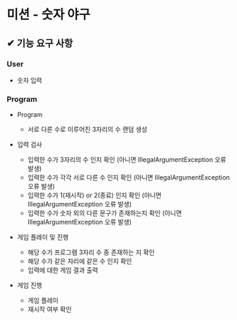 # 미션 - 숫자 야구

## ✔ 기능 요구 사항

### User
- 숫자 입력

### Program
- Program
  - 서로 다른 수로 이루어진 3자리의 수 랜덤 생성

- 입력 검사 
  - 입력한 수가 3자리의 수 인지 확인 (아니면 IllegalArgumentException 오류 발생)
  - 입력한 수가 각각 서로 다른 수 인지 확인 (아니면 IllegalArgumentException 오류 발생)
  - 입력한 수가 1(재시작) or 2(종료) 인지 확인 (아니면 IllegalArgumentException 오류 발생)
  - 입력한 수가 숫자 외의 다른 문구가 존재하는지 확인 (아니면 IllegalArgumentException 오류 발생)

- 게임 플레이 및 진행
  - 해당 수가 프로그램 3자리 수 중 존재하는 지 확인
  - 해당 수가 같은 자리에 같은 수 인지 확인
  - 입력에 대한 게임 결과 출력

- 게임 진행
  - 게임 플레이
  - 재시작 여부 확인


